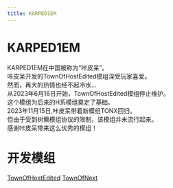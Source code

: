 ```yaml
---
title: KARPED1EM
---
```

# KARPED1EM
KARPED1EM在中国被称为“咔皮呆”。<br>
咔皮呆开发的TownOfHostEdited模组深受玩家喜爱。<br>
然而，再大的热情也经不起冷水...<br>
从2023年6月16日开始，TownOfHostEdited模组停止维护。<br>
这个模组为后来的H系模组奠定了基础。<br>
2023年11月15日,咔皮呆带着新模组TONX回归。<br>
但由于受到树懒模组协议的限制，该模组并未流行起来。<br>
感谢咔皮呆带来这么优秀的模组！<br>

# 开发模组
[TownOfHostEdited](https://github.com/KARPED1EM/TownOfNext/tree/TOHE)
[TownOfNext](https://github.com/KARPED1EM/TownOfNext)

<!--# 参考

- [TOHE模组Github](https://github.com/KARPED1EM/TownOfNext/tree/TOHE)
- [TONX模组Github](https://github.com/KARPED1EM/TownOfNext/tree/TONX)
- [BiliBili视频](https://www.bilibili.com/video/BV1TM411T7UW?p=1&vd_source=c4127fdddb340902442d0c20959975cb)-->
